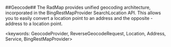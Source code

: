 ##Geocode##
The RadMap provides unified geocoding architecture, incorporated in the BingRestMapProvider SearchLocation API.
This allows you to easily convert a location point to an address and the opposite - address to a location point.

<keywords: GeocodeProvider, ReverseGeocodeRequest, Location, Address, Service, BingRestMapProvider>
